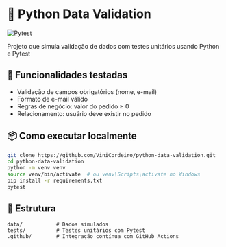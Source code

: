 # 🧪 Python Data Validation

[![Pytest](https://github.com/ViniCordeiro/python-data-validation/actions/workflows/pytest.yml/badge.svg)](https://github.com/ViniCordeiro/python-data-validation/actions)

Projeto que simula validação de dados com testes unitários usando Python e Pytest

## 🚀 Funcionalidades testadas

- Validação de campos obrigatórios (nome, e-mail)
- Formato de e-mail válido
- Regras de negócio: valor do pedido ≥ 0
- Relacionamento: usuário deve existir no pedido

## 📦 Como executar localmente

```bash
git clone https://github.com/ViniCordeiro/python-data-validation.git
cd python-data-validation
python -m venv venv
source venv/bin/activate  # ou venv\Scripts\activate no Windows
pip install -r requirements.txt
pytest
```

## 📁 Estrutura

```
data/           # Dados simulados
tests/          # Testes unitários com Pytest
.github/        # Integração contínua com GitHub Actions
```